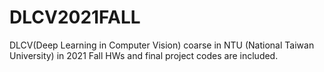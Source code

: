 # DLCV2021FALL

DLCV(Deep Learning in Computer Vision) coarse in NTU (National Taiwan University) in 2021 Fall
HWs and final project codes are included.


